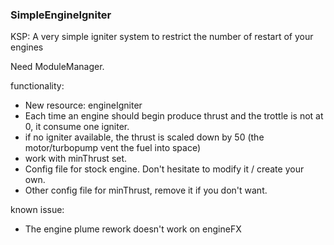 ### SimpleEngineIgniter
KSP: A very simple igniter system to restrict the number of restart of your engines

Need ModuleManager.

functionality:
 - New resource: engineIgniter
 - Each time an engine should begin produce thrust and the trottle is not at 0, it consume one igniter.
 - if no igniter available, the thrust is scaled down by 50 (the motor/turbopump vent the fuel into space)
 - work with minThrust set.
 - Config file for stock engine. Don't hesitate to modify it / create your own.
 - Other config file for minThrust, remove it if you don't want.

known issue:
 - The engine plume rework doesn't work on engineFX
 

